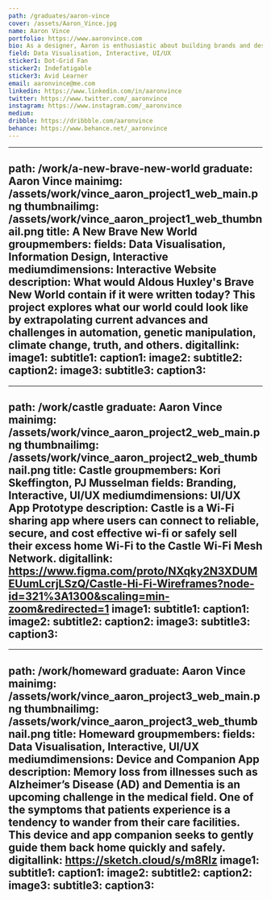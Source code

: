 ```yaml
---
path: /graduates/aaron-vince
cover: /assets/Aaron_Vince.jpg
name: Aaron Vince
portfolio: https://www.aaronvince.com
bio: As a designer, Aaron is enthusiastic about building brands and designing impactful experiences. They like to start every project with thorough research and analysis to inform future design decisions. From there, they use branding, UX principles, front-end development, and graphic design to translate information into emotion. In their free time, Aaron enjoys walking their puggle, Buddy, in the park, making new vegetarian recipes, listening to podcasts like Good Job, Brain!, The Flop House, and FiveThirtyEight Politics, or watching stand-up like Gina Yashere, Beth Stelling, or Bill Burr. They're also passionate about ongoing learning by keeping good habits over time, with the help of the getting things done app, Things. Currently, Aaron is improving on their German with Duolingo and learning SVG, 3D, and React.
field: Data Visualisation, Interactive, UI/UX
sticker1: Dot-Grid Fan
sticker2: Indefatigable
sticker3: Avid Learner
email: aaronvince@me.com
linkedin: https://www.linkedin.com/in/aaronvince
twitter: https://www.twitter.com/_aaronvince
instagram: https://www.instagram.com/_aaronvince
medium:
dribble: https://dribbble.com/aaronvince
behance: https://www.behance.net/_aaronvince
---
```


---
path: /work/a-new-brave-new-world
graduate: Aaron Vince
mainimg: /assets/work/vince_aaron_project1_web_main.png
thumbnailimg: /assets/work/vince_aaron_project1_web_thumbnail.png
title: A New Brave New World
groupmembers:
fields: Data Visualisation, Information Design, Interactive
mediumdimensions: Interactive Website
description: What would Aldous Huxley's Brave New World contain if it were written today? This project explores what our world could look like by extrapolating current advances and challenges in automation, genetic manipulation, climate change, truth, and others.
digitallink:
image1:
subtitle1:
caption1:
image2:
subtitle2:
caption2:
image3:
subtitle3:
caption3:
---

---
path: /work/castle
graduate: Aaron Vince
mainimg: /assets/work/vince_aaron_project2_web_main.png
thumbnailimg: /assets/work/vince_aaron_project2_web_thumbnail.png
title: Castle
groupmembers: Kori Skeffington, PJ Musselman
fields: Branding, Interactive, UI/UX
mediumdimensions: UI/UX App Prototype
description: Castle is a Wi-Fi sharing app where users can connect to reliable, secure, and cost effective wi-fi or safely sell their excess home Wi-Fi to the Castle Wi-Fi Mesh Network.
digitallink: https://www.figma.com/proto/NXqky2N3XDUMEUumLcrjLSzQ/Castle-Hi-Fi-Wireframes?node-id=321%3A1300&scaling=min-zoom&redirected=1
image1:
subtitle1:
caption1:
image2:
subtitle2:
caption2:
image3:
subtitle3:
caption3:
---

---
path: /work/homeward
graduate: Aaron Vince
mainimg: /assets/work/vince_aaron_project3_web_main.png
thumbnailimg: /assets/work/vince_aaron_project3_web_thumbnail.png
title: Homeward
groupmembers:
fields: Data Visualisation, Interactive, UI/UX
mediumdimensions: Device and Companion App
description: Memory loss from illnesses such as Alzheimer’s Disease (AD) and Dementia is an upcoming challenge in the medical field. One of the symptoms that patients experience is a tendency to wander from their care facilities. This device and app companion seeks to gently guide them back home quickly and safely.
digitallink: https://sketch.cloud/s/m8Rlz
image1:
subtitle1:
caption1:
image2:
subtitle2:
caption2:
image3:
subtitle3:
caption3:
---
